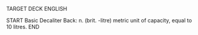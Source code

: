 TARGET DECK
ENGLISH

START
Basic
Decaliter
Back: n. (brit. -litre) metric unit of capacity, equal to 10 litres.
END
